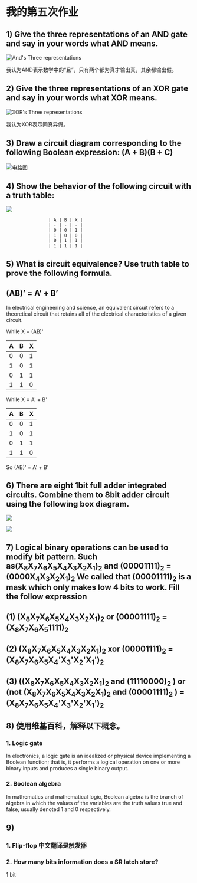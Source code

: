 # 我的第五次作业

## 1) Give the three representations of an AND gate and say in your words what AND means.
![And's Three representations](http://thyrsi.com/t6/389/1539862554x-1566688347.png)

我认为AND表示数学中的“且”，只有两个都为真才输出真，其余都输出假。

## 2) Give the three representations of an XOR gate and say in your words what XOR means.
![XOR's Three representations](http://thyrsi.com/t6/389/1539862730x1822611263.png)

我认为XOR表示同真异假。

## 3) Draw a circuit diagram corresponding to the following Boolean expression: (A + B)(B + C)
![电路图](http://thyrsi.com/t6/389/1539868389x-1404755462.png)

## 4) Show the behavior of the following circuit with a truth table:
![](http://thyrsi.com/t6/392/1540104923x1822611359.png)

                    | A | B | X |
                    | - | - | - |
                    | 0 | 0 | 1 |
                    | 1 | 0 | 0 |
                    | 0 | 1 | 1 |
                    | 1 | 1 | 1 |

## 5) What is circuit equivalence? Use truth table to prove the following formula.
##                  (AB)’ = A’ + B’
In electrical engineering and science, an equivalent circuit refers to a theoretical circuit that retains all of the electrical characteristics of a given circuit.

While X = (AB)'

| A | B | X |
| - | - | - |
| 0 | 0 | 1 |
| 1 | 0 | 1 |
| 0 | 1 | 1 |
| 1 | 1 | 0 |

While X = A' + B'

| A | B | X |
| - | - | - |
| 0 | 0 | 1 |
| 1 | 0 | 1 |
| 0 | 1 | 1 |
| 1 | 1 | 0 |

So (AB)' = A' + B'

## 6) There are eight 1bit full adder integrated circuits. Combine them to 8bit adder circuit using the following box diagram.
![](http://thyrsi.com/t6/392/1540105981x-1404817712.png)

![](http://thyrsi.com/t6/392/1540107137x-1404755462.png)

## 7) Logical binary operations can be used to modify bit pattern. Such as(X<sub>8</sub>X<sub>7</sub>X<sub>6</sub>X<sub>5</sub>X<sub>4</sub>X<sub>3</sub>X<sub>2</sub>X<sub>1</sub>)<sub>2</sub> and (00001111)<sub>2</sub> =(0000X<sub>4</sub>X<sub>3</sub>X<sub>2</sub>X<sub>1</sub>)<sub>2</sub> We called that (00001111)<sub>2</sub> is a mask which only makes low 4 bits to work. Fill the follow expression

## (1) (X<sub>8</sub>X<sub>7</sub>X<sub>6</sub>X<sub>5</sub>X<sub>4</sub>X<sub>3</sub>X<sub>2</sub>X<sub>1</sub>)<sub>2</sub> or (00001111)<sub>2</sub> = (X<sub>8</sub>X<sub>7</sub>X<sub>6</sub>X<sub>5</sub>1111)<sub>2</sub>

## (2) (X<sub>8</sub>X<sub>7</sub>X<sub>6</sub>X<sub>5</sub>X<sub>4</sub>X<sub>3</sub>X<sub>2</sub>X<sub>1</sub>)<sub>2</sub> xor (00001111)<sub>2</sub> = (X<sub>8</sub>X<sub>7</sub>X<sub>6</sub>X<sub>5</sub>X<sub>4</sub>'X<sub>3</sub>'X<sub>2</sub>'X<sub>1</sub>')<sub>2</sub>

## (3) ((X<sub>8</sub>X<sub>7</sub>X<sub>6</sub>X<sub>5</sub>X<sub>4</sub>X<sub>3</sub>X<sub>2</sub>X<sub>1</sub>)<sub>2</sub> and (11110000)<sub>2</sub> ) or (not (X<sub>8</sub>X<sub>7</sub>X<sub>6</sub>X<sub>5</sub>X<sub>4</sub>X<sub>3</sub>X<sub>2</sub>X<sub>1</sub>)<sub>2</sub> and (00001111)<sub>2</sub> ) = (X<sub>8</sub>X<sub>7</sub>X<sub>6</sub>X<sub>5</sub>X<sub>4</sub>'X<sub>3</sub>'X<sub>2</sub>'X<sub>1</sub>')<sub>2</sub> 

## 8) 使用维基百科，解释以下概念。

### 1. Logic gate
In electronics, a logic gate is an idealized or physical device implementing a Boolean function; that is, it performs a logical operation on one or more binary inputs and produces a single binary output. 

### 2. Boolean algebra
In mathematics and mathematical logic, Boolean algebra is the branch of algebra in which the values of the variables are the truth values true and false, usually denoted 1 and 0 respectively.

## 9) 

### 1. Flip-flop 中文翻译是触发器

### 2. How many bits information does a SR latch store?

1 bit